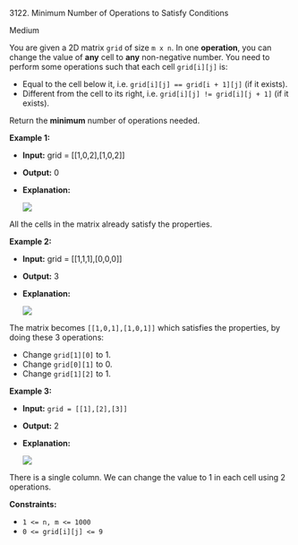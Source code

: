 3122\. Minimum Number of Operations to Satisfy Conditions

Medium

You are given a 2D matrix `grid` of size `m x n`. In one **operation**, you can change the value of **any** cell to **any** non-negative number. You need to perform some operations such that each cell `grid[i][j]` is:

- Equal to the cell below it, i.e. `grid[i][j] == grid[i + 1][j]` (if it exists).
- Different from the cell to its right, i.e. `grid[i][j] != grid[i][j + 1]` (if it exists).

Return the **minimum** number of operations needed.


**Example 1:**


- **Input:** grid = [[1,0,2],[1,0,2]]
- **Output:** 0
- **Explanation:** 

    ![](https://assets.leetcode.com/uploads/2024/04/15/examplechanged.png)


All the cells in the matrix already satisfy the properties.

**Example 2:**

- **Input:** grid = [[1,1,1],[0,0,0]]
- **Output:** 3
- **Explanation:**

  ![](https://assets.leetcode.com/uploads/2024/03/27/example21.png)

The matrix becomes `[[1,0,1],[1,0,1]]` which satisfies the properties, by doing these 3 operations:

- Change `grid[1][0]` to 1.
- Change `grid[0][1]` to 0.
- Change `grid[1][2]` to 1.


**Example 3:**

- **Input:** `grid = [[1],[2],[3]]`
- **Output:** 2
- **Explanation:**

  ![](https://assets.leetcode.com/uploads/2024/03/31/changed.png)

There is a single column. We can change the value to 1 in each cell using 2 operations.


**Constraints:**

- `1 <= n, m <= 1000`
- `0 <= grid[i][j] <= 9`